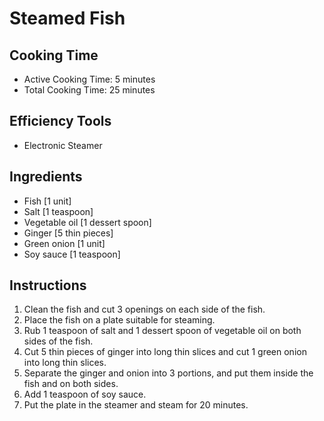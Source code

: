 # Steamed Fish

## Cooking Time

- Active Cooking Time: 5 minutes
- Total Cooking Time: 25 minutes

## Efficiency Tools

- Electronic Steamer

## Ingredients

- Fish [1 unit]
- Salt [1 teaspoon]
- Vegetable oil [1 dessert spoon]
- Ginger [5 thin pieces]
- Green onion [1 unit]
- Soy sauce [1 teaspoon]

## Instructions

1. Clean the fish and cut 3 openings on each side of the fish.
2. Place the fish on a plate suitable for steaming.
3. Rub 1 teaspoon of salt and 1 dessert spoon of vegetable oil on both sides of the fish.
4. Cut 5 thin pieces of ginger into long thin slices and cut 1 green onion into long thin slices.
5. Separate the ginger and onion into 3 portions, and put them inside the fish and on both sides.
6. Add 1 teaspoon of soy sauce.
7. Put the plate in the steamer and steam for 20 minutes.